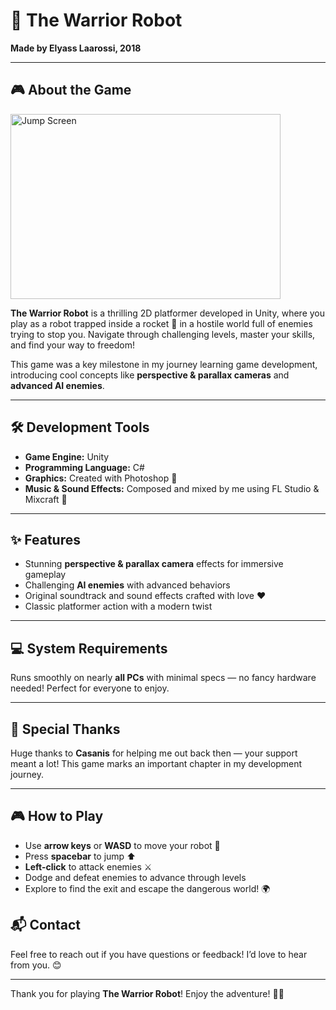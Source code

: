 # 🤖 The Warrior Robot

**Made by Elyass Laarossi, 2018**

---

## 🎮 About the Game


<img width="432" height="296" alt="Jump Screen" src="https://github.com/user-attachments/assets/c46beaf9-e407-473e-906f-6f84a5e407c8" />

**The Warrior Robot** is a thrilling 2D platformer developed in Unity, where you play as a robot trapped inside a rocket 🚀 in a hostile world full of enemies trying to stop you. Navigate through challenging levels, master your skills, and find your way to freedom!  

This game was a key milestone in my journey learning game development, introducing cool concepts like **perspective & parallax cameras** and **advanced AI enemies**.

---

## 🛠️ Development Tools

- **Game Engine:** Unity  
- **Programming Language:** C#  
- **Graphics:** Created with Photoshop 🎨  
- **Music & Sound Effects:** Composed and mixed by me using FL Studio & Mixcraft 🎵  

---

## ✨ Features

- Stunning **perspective & parallax camera** effects for immersive gameplay  
- Challenging **AI enemies** with advanced behaviors  
- Original soundtrack and sound effects crafted with love ❤️  
- Classic platformer action with a modern twist  

---

## 💻 System Requirements

Runs smoothly on nearly **all PCs** with minimal specs — no fancy hardware needed! Perfect for everyone to enjoy.

---

## 🙏 Special Thanks

Huge thanks to **Casanis** for helping me out back then — your support meant a lot! This game marks an important chapter in my development journey.

---

## 🎮 How to Play

- Use **arrow keys** or **WASD** to move your robot 🤖  
- Press **spacebar** to jump ⬆️  
- **Left-click** to attack enemies ⚔️  
- Dodge and defeat enemies to advance through levels  
- Explore to find the exit and escape the dangerous world! 🌍  


## 📬 Contact

Feel free to reach out if you have questions or feedback! I’d love to hear from you. 😊

---

Thank you for playing **The Warrior Robot**! Enjoy the adventure! 🚀✨
